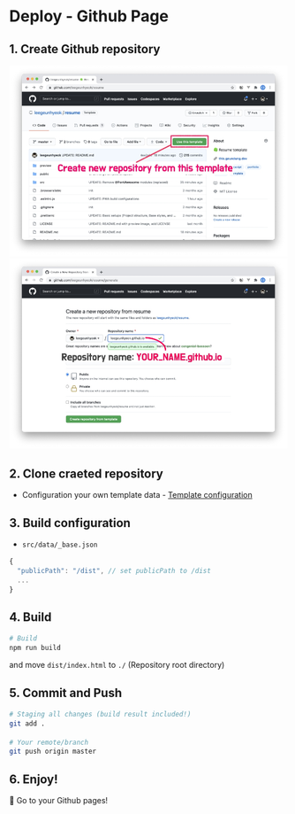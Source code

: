 # Deploy - Github Page

## 1. Create Github repository

<img alt="create repository 1" src="gp_1.jpg" width="700">

<img alt="create repository 2" src="gp_2.jpg" width="700">

## 2. Clone craeted repository

- Configuration your own template data - [Template configuration](https://github.com/leegeunhyeok/resume#-template-configuration)

## 3. Build configuration

- `src/data/_base.json`

```js
{
  "publicPath": "/dist", // set publicPath to /dist
  ...
}
```

## 4. Build

```bash
# Build
npm run build
```

and move `dist/index.html` to `./` (Repository root directory)

## 5. Commit and Push

```bash
# Staging all changes (build result included!)
git add .

# Your remote/branch
git push origin master
```

## 6. Enjoy!

🎉 Go to your Github pages!

